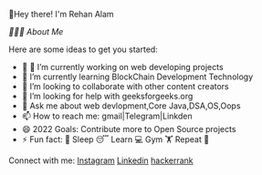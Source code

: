 👋Hey there! I'm Rehan Alam

<!--
**Rehan018/Rehan018-->
*👨🏻‍💻 About Me*

Here are some ideas to get you started:

- 🔭 🔭 I’m currently working on web developing projects
- 🌱 I’m currently learning BlockChain Development Technology
- 👯 I’m looking to collaborate with other content creators
- 🤔 I’m looking for help with geeksforgeeks.org
- 💬 Ask me about web devlopment,Core Java,DSA,OS,Oops
- 📫 How to reach me: gmail|Telegram|Linkden
- 😄 2022 Goals: Contribute more to Open Source projects
- ⚡ Fun fact: 🍔 Sleep 😴 Learn 💻 Gym 🏋️ Repeat 🔁




Connect with me:
[Instagram](https://www.instagram.com/)
[Linkedin](https://www.linkedin.com/in/rehan-alam-bb5240168/)
[hackerrank](https://www.hackerrank.com/rehanalam5090)

